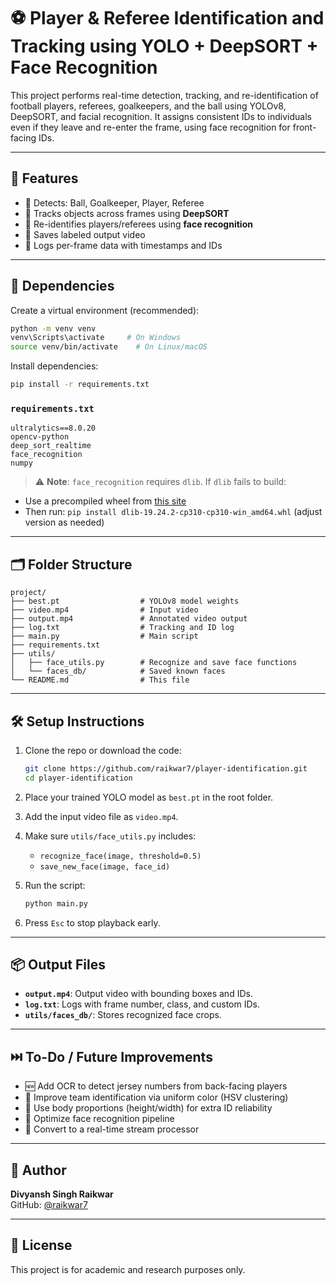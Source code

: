 # ⚽ Player & Referee Identification and Tracking using YOLO + DeepSORT + Face Recognition

This project performs real-time detection, tracking, and re-identification of football players, referees, goalkeepers, and the ball using YOLOv8, DeepSORT, and facial recognition. It assigns consistent IDs to individuals even if they leave and re-enter the frame, using face recognition for front-facing IDs.

---

## 🚀 Features

- 🎯 Detects: Ball, Goalkeeper, Player, Referee
- 📍 Tracks objects across frames using **DeepSORT**
- 🧠 Re-identifies players/referees using **face recognition**
- 📼 Saves labeled output video
- 📝 Logs per-frame data with timestamps and IDs

---

## 🧰 Dependencies

Create a virtual environment (recommended):

```bash
python -m venv venv
venv\Scripts\activate     # On Windows
source venv/bin/activate    # On Linux/macOS
```

Install dependencies:

```bash
pip install -r requirements.txt
```

### `requirements.txt`

```
ultralytics==8.0.20
opencv-python
deep_sort_realtime
face_recognition
numpy
```

> ⚠️ **Note**: `face_recognition` requires `dlib`. If `dlib` fails to build:
- Use a precompiled wheel from [this site](https://www.lfd.uci.edu/~gohlke/pythonlibs/#dlib)
- Then run: `pip install dlib‑19.24.2‑cp310‑cp310‑win_amd64.whl` (adjust version as needed)

---

## 🗂️ Folder Structure

```
project/
├── best.pt                  # YOLOv8 model weights
├── video.mp4                # Input video
├── output.mp4               # Annotated video output
├── log.txt                  # Tracking and ID log
├── main.py                  # Main script
├── requirements.txt
├── utils/
│   ├── face_utils.py        # Recognize and save face functions
│   └── faces_db/            # Saved known faces
└── README.md                # This file
```

---

## 🛠️ Setup Instructions

1. Clone the repo or download the code:
   ```bash
   git clone https://github.com/raikwar7/player-identification.git
   cd player-identification
   ```

2. Place your trained YOLO model as `best.pt` in the root folder.

3. Add the input video file as `video.mp4`.

4. Make sure `utils/face_utils.py` includes:
   - `recognize_face(image, threshold=0.5)`
   - `save_new_face(image, face_id)`

5. Run the script:
   ```bash
   python main.py
   ```

6. Press `Esc` to stop playback early.

---

## 📦 Output Files

- **`output.mp4`**: Output video with bounding boxes and IDs.
- **`log.txt`**: Logs with frame number, class, and custom IDs.
- **`utils/faces_db/`**: Stores recognized face crops.

---

## ⏭️ To-Do / Future Improvements

- 🆕 Add OCR to detect jersey numbers from back-facing players
- 🎽 Improve team identification via uniform color (HSV clustering)
- 📏 Use body proportions (height/width) for extra ID reliability
- 🧪 Optimize face recognition pipeline
- 📡 Convert to a real-time stream processor

---

## 👤 Author

**Divyansh Singh Raikwar**  
GitHub: [@raikwar7](https://github.com/raikwar7)

---

## 📜 License

This project is for academic and research purposes only.

